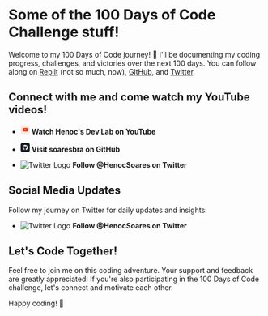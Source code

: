 # Some of the 100 Days of Code Challenge stuff!

Welcome to my 100 Days of Code journey! 🚀 I'll be documenting my coding progress, challenges, and victories over the next 100 days. You can follow along on [Replit](https://replit.com/learn/100-days-of-python?utm_medium=referral&utm_campaign=100_days_of_code_python) (not so much, now), [GitHub](https://github.com/soaresbra/100-days-of-code), and [Twitter](https://twitter.com/HenocSoares).

## Connect with me and come watch my YouTube videos!

- <img src="media/YouTube.png" alt="YouTube Logo" width="18"> **Watch Henoc's Dev Lab on YouTube**

- <img src="media/GitHub.png" alt="GitHub Logo" width="18"> **Visit soaresbra on GitHub**

- <img src="media/Twitter.avif" alt="Twitter Logo" width="18"> **Follow @HenocSoares on Twitter**

## Social Media Updates

Follow my journey on Twitter for daily updates and insights:

- <img src="media/Twitter.avif" alt="Twitter Logo" width="18"> **Follow @HenocSoares on Twitter**

## Let's Code Together!

Feel free to join me on this coding adventure. Your support and feedback are greatly appreciated! If you're also participating in the 100 Days of Code challenge, let's connect and motivate each other.

Happy coding! 🎉
